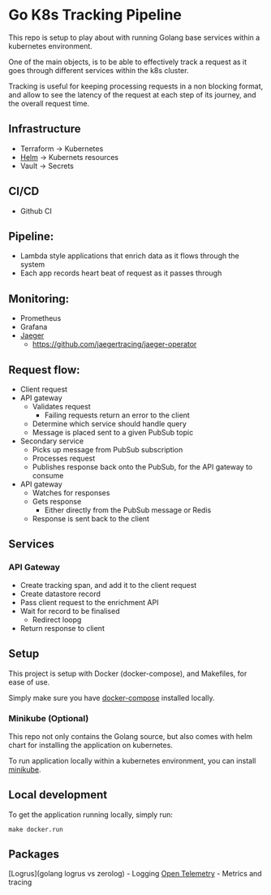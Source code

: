# Go K8s Tracking Pipeline

This repo is setup to play about with running Golang base services within a kubernetes environment.

One of the main objects, is to be able to effectively track a request as it goes through different services within the k8s cluster.

Tracking is useful for keeping processing requests in a non blocking format, and allow to see the latency of the request at each step of its journey, and the overall request time.

## Infrastructure
* Terraform -> Kubernetes
* [Helm](https://helm.sh/) -> Kubernets resources
* Vault -> Secrets

## CI/CD
* Github CI

## Pipeline:
* Lambda style applications that enrich data as it flows through the system
* Each app records heart beat of request as it passes through

## Monitoring:
* Prometheus
* Grafana
* [Jaeger](https://www.jaegertracing.io)
  * https://github.com/jaegertracing/jaeger-operator

## Request flow:
* Client request
* API gateway
  * Validates request
    * Failing requests return an error to the client
  * Determine which service should handle query
  * Message is placed sent to a given PubSub topic
* Secondary service
  * Picks up message from PubSub subscription
  * Processes request
  * Publishes response back onto the PubSub, for the API gateway to consume
* API gateway
  * Watches for responses
  * Gets response
    * Either directly from the PubSub message or Redis
  * Response is sent back to the client

## Services

### API Gateway
* Create tracking span, and add it to the client request
* Create datastore record
* Pass client request to the enrichment API
* Wait for record to be finalised
  * Redirect loopg
* Return response to client

## Setup

This project is setup with Docker (docker-compose), and Makefiles, for ease of use.

Simply make sure you have [docker-compose](https://docs.docker.com/compose/install/) installed locally.

### Minikube (Optional)

This repo not only contains the Golang source, but also comes with helm chart for installing the application on kubernetes.

To run application locally within a kubernetes environment, you can install [minikube](https://minikube.sigs.k8s.io/docs/start/).

## Local development

To get the application running locally, simply run:

    make docker.run

## Packages

[Logrus](golang logrus vs zerolog) - Logging
[Open Telemetry](https://github.com/open-telemetry/opentelemetry-go) - Metrics and tracing
